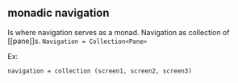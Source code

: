 ## monadic navigation
Is where navigation serves as a monad. Navigation as collection of [[pane]]s. 
`Navigation = Collection<Pane>`

Ex:
```
navigation = collection (screen1, screen2, screen3)
```
